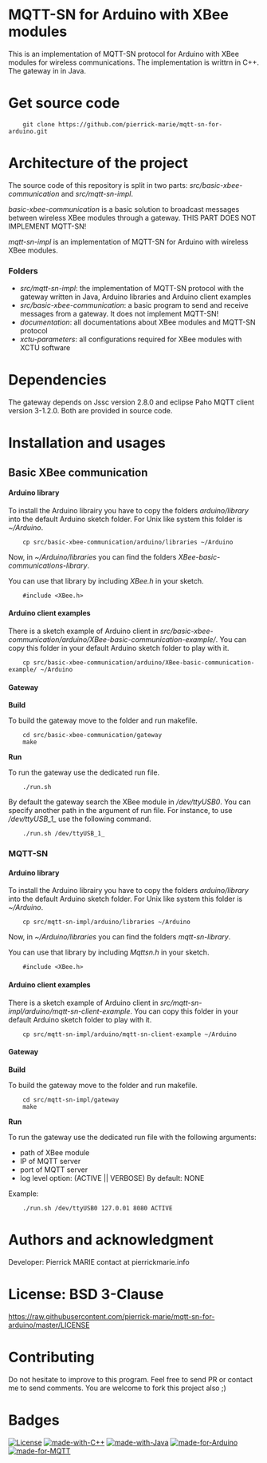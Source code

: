 MQTT-SN for Arduino with XBee modules
=====================

This is an implementation of MQTT-SN protocol for Arduino with XBee modules for wireless communications.
The implementation is writtrn in C++. The gateway in in Java.

# Get source code

```
	git clone https://github.com/pierrick-marie/mqtt-sn-for-arduino.git
```

# Architecture of the project

The source code of this repository is split in two parts: *src/basic-xbee-communication* and *src/mqtt-sn-impl*.

*basic-xbee-communication* is a basic solution to broadcast messages between wireless XBee modules through a gateway. THIS PART DOES NOT IMPLEMENT MQTT-SN!

*mqtt-sn-impl* is an implementation of MQTT-SN for Arduino with wireless XBee modules.

### Folders

 * *src/mqtt-sn-impl*: the implementation of MQTT-SN protocol with the gateway written in Java, Arduino libraries and Arduino client examples 
 * *src/basic-xbee-communication*: a basic program to send and receive messages from a gateway. It does not implement MQTT-SN!
 * *documentation*: all documentations about XBee modules and MQTT-SN protocol
 * *xctu-parameters*: all configurations required for XBee modules with XCTU software 

# Dependencies

The gateway depends on Jssc version 2.8.0 and eclipse Paho MQTT client version 3-1.2.0. Both are provided in source code.

# Installation and usages

## Basic XBee communication

#### Arduino library

To install the Arduino librairy you have to copy the folders *arduino/library* into the default Arduino sketch folder. For Unix like system this folder is *~/Arduino*.

```
	cp src/basic-xbee-communication/arduino/libraries ~/Arduino
```

Now, in *~/Arduino/libraries* you can find the folders *XBee-basic-communications-library*.

You can use that library by including *XBee.h* in your sketch.

```
	#include <XBee.h>
```

#### Arduino client examples

There is a sketch example of Arduino client in *src/basic-xbee-communication/arduino/XBee-basic-communication-example/*. You can copy this folder in your default Arduino sketch folder to play with it.

```
	cp src/basic-xbee-communication/arduino/XBee-basic-communication-example/ ~/Arduino
```

#### Gateway

**Build**

To build the gateway move to the folder and run makefile.

```
	cd src/basic-xbee-communication/gateway
	make
```

**Run**

To run the gateway use the dedicated run file.

```
	./run.sh
```

By default the gateway search the XBee module in */dev/ttyUSB0*. You can specify another path in the argument of run file. For instance, to use */dev/ttyUSB_1_* use the following command.

```
	./run.sh /dev/ttyUSB_1_
```

### MQTT-SN

#### Arduino library

To install the Arduino librairy you have to copy the folders *arduino/library* into the default Arduino sketch folder. For Unix like system this folder is *~/Arduino*.

```
	cp src/mqtt-sn-impl/arduino/libraries ~/Arduino
```

Now, in *~/Arduino/libraries* you can find the folders *mqtt-sn-library*.

You can use that library by including *Mqttsn.h* in your sketch.

```
	#include <XBee.h>
```

#### Arduino client examples

There is a sketch example of Arduino client in *src/mqtt-sn-impl/arduino/mqtt-sn-client-example*. You can copy this folder in your default Arduino sketch folder to play with it.

```
	cp src/mqtt-sn-impl/arduino/mqtt-sn-client-example ~/Arduino
```

#### Gateway

**Build**

To build the gateway move to the folder and run makefile.

```
	cd src/mqtt-sn-impl/gateway
	make
```

**Run**

To run the gateway use the dedicated run file with the following arguments:

* path of XBee module
* IP of MQTT server
* port of MQTT server
* log level option: (ACTIVE || VERBOSE) By default: NONE

Example:

```
	./run.sh /dev/ttyUSB0 127.0.01 8080 ACTIVE
```

# Authors and acknowledgment

Developer: Pierrick MARIE contact at pierrickmarie.info

# License: BSD 3-Clause 

https://raw.githubusercontent.com/pierrick-marie/mqtt-sn-for-arduino/master/LICENSE

# Contributing

Do not hesitate to improve to this program. Feel free to send PR or contact me to send comments. You are welcome to fork this project also ;)

# Badges

[![License](https://img.shields.io/badge/License-BSD%203--Clause-green.svg)](https://opensource.org/licenses/BSD-3-Clause) [![made-with-C++](https://img.shields.io/badge/Made%20with-C++-%23E34F26.svg)](https://cpp-lang.net/) [![made-with-Java](https://img.shields.io/badge/Made%20with-Java-%23E34F26.svg)](https://www.java.com/) [![made-for-Arduino](https://img.shields.io/badge/Made%20for-Arduino-%23E34F26.svg)](https://www.arduino.cc/) [![made-for-MQTT](https://img.shields.io/badge/Made%20for-MQTT-blue.svg)](https://mqtt.org/)
